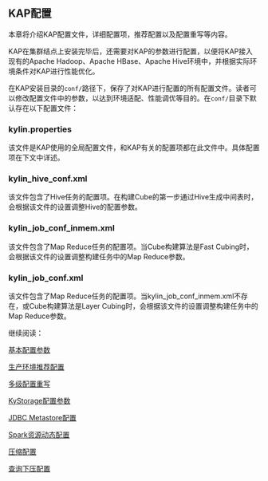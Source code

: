 ## KAP配置

本章将介绍KAP配置文件，详细配置项，推荐配置以及配置重写等内容。

KAP在集群结点上安装完毕后，还需要对KAP的参数进行配置，以便将KAP接入现有的Apache Hadoop、Apache HBase、Apache Hive环境中，并根据实际环境条件对KAP进行性能优化。

在KAP安装目录的`conf/`路径下，保存了对KAP进行配置的所有配置文件。读者可以修改配置文件中的参数，以达到环境适配、性能调优等目的。在`conf/`目录下默认存在以下配置文件：

### kylin.properties

该文件是KAP使用的全局配置文件，和KAP有关的配置项都在此文件中。具体配置项在下文中详述。

### kylin\_hive\_conf.xml

该文件包含了Hive任务的配置项。在构建Cube的第一步通过Hive生成中间表时，会根据该文件的设置调整Hive的配置参数。

### kylin\_job\_conf\_inmem.xml

该文件包含了Map Reduce任务的配置项。当Cube构建算法是Fast Cubing时，会根据该文件的设置调整构建任务中的Map Reduce参数。

### kylin\_job\_conf.xml

该文件包含了Map Reduce任务的配置项。当kylin\_job\_conf\_inmem.xml不存在，或Cube构建算法是Layer Cubing时，会根据该文件的设置调整构建任务中的Map Reduce参数。



继续阅读：

[基本配置参数](basic_settings.cn.md)

[生产环境推荐配置](recommend_settings.cn.md)

[多级配置重写](config_override.cn.md)

[KyStorage配置参数](kystorage_settings.cn.md)

[JDBC Metastore配置](metadata_jdbc.cn.md)

[Spark资源动态配置](spark_dynamic_allocation.cn.md)

[压缩配置](compression_settings.cn.md)

[查询下压配置](pushdown/README.md)